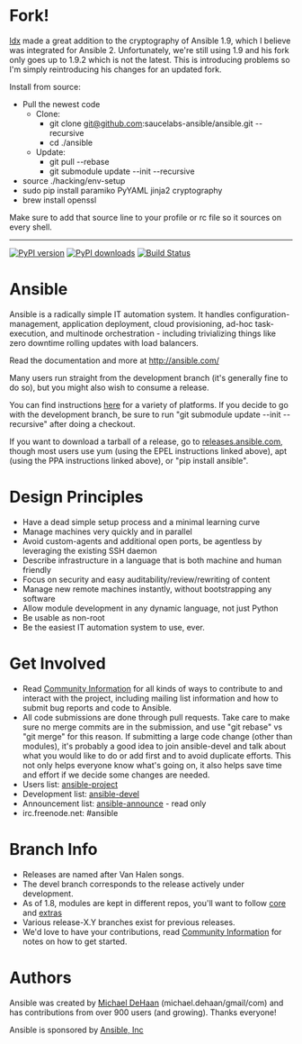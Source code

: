 # Fork!

[ldx](https://github.com/ldx) made a great addition to the cryptography of Ansible 1.9, which I believe was integrated for Ansible 2. Unfortunately, we're still using 1.9 and his fork only goes up to 1.9.2 which is not the latest. This is introducing problems so I'm simply reintroducing his changes for an updated fork.

Install from source:
- Pull the newest code
  - Clone:
    - git clone git@github.com:saucelabs-ansible/ansible.git --recursive
    - cd ./ansible
  - Update:
    - git pull --rebase
    - git submodule update --init --recursive
- source ./hacking/env-setup
- sudo pip install paramiko PyYAML jinja2 cryptography
- brew install openssl

Make sure to add that source line to your profile or rc file so it sources on every shell.

---

[![PyPI version](https://badge.fury.io/py/ansible.png)](http://badge.fury.io/py/ansible)
[![PyPI downloads](https://pypip.in/d/ansible/badge.png)](https://pypi.python.org/pypi/ansible)
[![Build Status](https://travis-ci.org/ansible/ansible.svg?branch=tox_and_travis)](https://travis-ci.org/ansible/ansible)


Ansible
=======

Ansible is a radically simple IT automation system.  It handles configuration-management, application deployment, cloud provisioning, ad-hoc task-execution, and multinode orchestration - including trivializing things like zero downtime rolling updates with load balancers.

Read the documentation and more at http://ansible.com/

Many users run straight from the development branch (it's generally fine to do so), but you might also wish to consume a release.  

You can find instructions [here](http://docs.ansible.com/intro_getting_started.html) for a variety of platforms.  If you decide to go with the development branch, be sure to run "git submodule update --init --recursive" after doing a checkout. 

If you want to download a tarball of a release, go to [releases.ansible.com](http://releases.ansible.com/ansible), though most users use yum (using the EPEL instructions linked above), apt (using the PPA instructions linked above), or "pip install ansible".

Design Principles
=================

   * Have a dead simple setup process and a minimal learning curve
   * Manage machines very quickly and in parallel
   * Avoid custom-agents and additional open ports, be agentless by leveraging the existing SSH daemon
   * Describe infrastructure in a language that is both machine and human friendly
   * Focus on security and easy auditability/review/rewriting of content
   * Manage new remote machines instantly, without bootstrapping any software
   * Allow module development in any dynamic language, not just Python
   * Be usable as non-root
   * Be the easiest IT automation system to use, ever.
  
Get Involved
============

   * Read [Community Information](http://docs.ansible.com/community.html) for all kinds of ways to contribute to and interact with the project, including mailing list information and how to submit bug reports and code to Ansible.  
   * All code submissions are done through pull requests.  Take care to make sure no merge commits are in the submission, and use "git rebase" vs "git merge" for this reason.  If submitting a large code change (other than modules), it's probably a good idea to join ansible-devel and talk about what you would like to do or add first and to avoid duplicate efforts.  This not only helps everyone know what's going on, it also helps save time and effort if we decide some changes are needed.
   * Users list: [ansible-project](http://groups.google.com/group/ansible-project)
   * Development list: [ansible-devel](http://groups.google.com/group/ansible-devel)
   * Announcement list: [ansible-announce](http://groups.google.com/group/ansible-announce) - read only
   * irc.freenode.net: #ansible

Branch Info
===========

   * Releases are named after Van Halen songs.
   * The devel branch corresponds to the release actively under development.
   * As of 1.8, modules are kept in different repos, you'll want to follow [core](https://github.com/ansible/ansible-modules-core) and [extras](https://github.com/ansible/ansible-modules-extras)
   * Various release-X.Y branches exist for previous releases.
   * We'd love to have your contributions, read [Community Information](http://docs.ansible.com/community.html) for notes on how to get started.

Authors
=======

Ansible was created by [Michael DeHaan](https://github.com/mpdehaan) (michael.dehaan/gmail/com) and has contributions from over 900 users (and growing).  Thanks everyone!

Ansible is sponsored by [Ansible, Inc](http://ansible.com)

